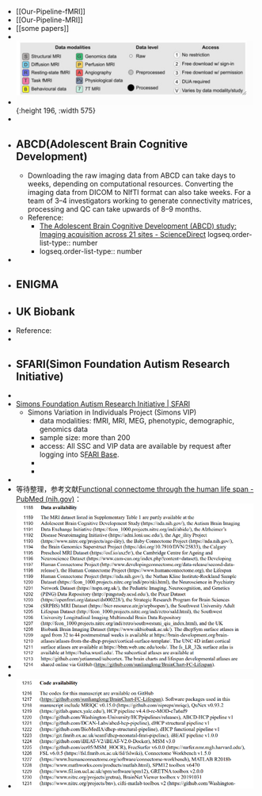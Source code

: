 - [[Our-Pipeline-fMRI]]
- [[Our-Pipeline-MRI]]
- [[some papers]]
-
- ![image.png](../assets/image_1726474805429_0.png){:height 196, :width 575}
-
- ## ABCD(Adolescent Brain Cognitive Development)
	- Downloading the raw imaging data from ABCD can take days to weeks, depending on computational resources. Converting the imaging data from DICOM to NIfTI format can also take weeks. For a team of 3–4 investigators working to generate connectivity matrices, processing and QC can take upwards of 8–9 months.
	- Reference:
		- [The Adolescent Brain Cognitive Development (ABCD) study: Imaging acquisition across 21 sites - ScienceDirect](https://www.sciencedirect.com/science/article/pii/S1878929317301214)
		  logseq.order-list-type:: number
		- logseq.order-list-type:: number
-
- ## ENIGMA
- ## UK Biobank
- Reference:
-
- ## SFARI(Simon Foundation Autism Research Initiative)
-
- [Simons Foundation Autism Research Initiative | SFARI](https://www.sfari.org/)
	- Simons Variation in Individuals Project (Simons VIP)
		- data modalities: fMRI, MRI, MEG, phenotypic, demographic, genomics data
		- sample size: more than 200
		- access: All SSC and VIP data are available by request after logging into S[FARI Base](https://sfari.org/resources/sfari-base).
		-
		-
-
- 等待整理，参考文献[Functional connectome through the human life span - PubMed (nih.gov)](https://pubmed.ncbi.nlm.nih.gov/37745373/)：
- ![image.png](../assets/image_1726455823132_0.png)
-
- ![image.png](../assets/image_1726455842806_0.png)